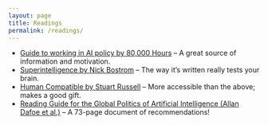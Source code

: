 ```yaml
---
layout: page
title: Readings
permalink: /readings/
---
```


- [Guide to working in AI policy by 80,000 Hours](https://80000hours.org/career-reviews/ai-policy/) – A great source of information and motivation.
- [Superintelligence by Nick Bostrom](https://www.goodreads.com/book/show/20527133-superintelligence) – The way it’s written really tests your brain.
- [Human Compatible by Stuart Russell](https://www.goodreads.com/book/show/43726518-human-compatible) – More accessible than the above; makes a good gift.
- [Reading Guide for the Global Politics of Artificial Intelligence (Allan Dafoe et al.)](https://www.alexstamos.com/assets/AI_Global_Politics_Reading.pdf) – A 73-page document of recommendations!
